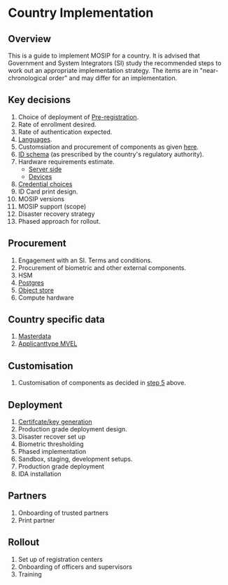 # Country Implementation

## Overview
This is a guide to implement MOSIP for a country. It is advised that Government and System Integrators (SI) study the recommended steps to work out an appropriate implementation strategy. The items are in "near-chronological order" and may differ for an implementation.

## Key decisions
1. Choice of deployment of [Pre-registration](id-lifecycle-management.md#pre-registration).
2. Rate of enrollment desired.
3. Rate of authentication expected.
4. [Languages](module-configuration.md#languages).
5. Customsiation and procurement of components as given [here](reference-implementations.md).
5. [ID schema](id-schema.md) (as prescribed by the country's regulatory authority).
6. Hardware requirements estimate. 
    * [Server side](server-hardware-requirements.md)
    * [Devices](biometric-devices.md#devices-calculator)
7. [Credential choices](id-repository.md#credential-types)
9. ID Card print design.
9. MOSIP versions
10. MOSIP support (scope)
11. Disaster recovery strategy
12. Phased approach for rollout.

## Procurement
1. Engagement with an SI. Terms and conditions.
1. Procurement of biometric and other external components.
1. HSM
1. [Postgres](storage.md#postgres-db)
1. [Object store](storage.md#object-store)
1. Compute hardware

## Country specific data
1. [Masterdata](masterdata-guide.md)
1. [Applicanttype MVEL](https://github.com/mosip/mosip-config/blob/develop3-v3/applicanttype.mvel)


## Customisation
1. Customisation of components as decided in [step 5](key-decisions) above.

## Deployment
1. [Certifcate/key generation](keys.md)
1. Production grade deployment design. 
1. Disaster recover set up
1. Biometric thresholding
1. Phased implementation 
1. Sandbox, staging, development setups.
1. Production grade deployment
1. IDA installation

## Partners
1. Onboarding of trusted partners
1. Print partner

## Rollout
1. Set up of registration centers
1. Onboarding of officers and supervisors
1. Training

 

